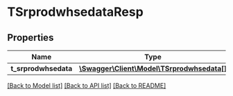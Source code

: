 # TSrprodwhsedataResp

## Properties
Name | Type | Description | Notes
------------ | ------------- | ------------- | -------------
**t_srprodwhsedata** | [**\Swagger\Client\Model\TSrprodwhsedata[]**](TSrprodwhsedata.md) |  | [optional] 

[[Back to Model list]](../README.md#documentation-for-models) [[Back to API list]](../README.md#documentation-for-api-endpoints) [[Back to README]](../README.md)


